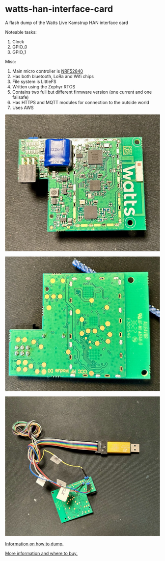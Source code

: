# watts-han-interface-card
A flash dump of the Watts Live Kamstrup HAN interface card 

Noteable tasks:
1. Clock
2. GPIO_0
3. GPIO_1

Misc:
1. Main micro controller is [NRF52840](https://www.nordicsemi.com/Products/nRF52840)
2. Has both bluetooth, LoRa and Wifi chips 
3. File system is LittleFS
4. Written using the Zephyr RTOS
5. Contains two full but different firmware version (one current and one failsafe)
6. Has HTTPS and MQTT modules for connection to the outside world
7. Uses AWS 

![](watts-front.jpeg)

![](watts-back.jpeg)

![](watts-stlink.jpeg)

[Information on how to dump.](https://github.com/seemoo-lab/openhaystack/wiki/Flashing-nRF-with-OpenOCD---ST-Link)

[More information and where to buy.](https://shop.watts.dk/products/watts-live-kamstrup)

